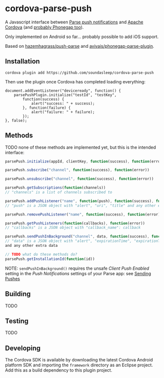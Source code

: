 # cordova-parse-push

A Javascript interface between [Parse push notifications](https://www.parse.com/apps/quickstart?onboard=#parse_push/android/new) and [Apache Cordova](http://cordova.apache.org/) (and [probably Phonegap too](http://stackoverflow.com/questions/18174511/is-there-a-difference-between-phonegap-and-cordova-commands)).

Only implemented on Android so far... probably possible to add iOS support.

Based on [hazemhagrass/push-parse](https://github.com/hazemhagrass/push-parse) and [avivais/phonegap-parse-plugin](https://github.com/avivais/phonegap-parse-plugin).

## Installation

```
cordova plugin add https://github.com/soundasleep/cordova-parse-push
```

Then use the plugin once Cordova has completed loading everything:

```
document.addEventListener("deviceready", function() {
	parsePushPlugin.initialize("testId", "testKey", 
		function(success) { 
			alert("success: " + success);
		}, function(failure) {
			alert("failure: " + failure);
		});
}, false);
```

## Methods

TODO none of these methods are implemented yet, but this is the intended interface:

```javascript
parsePush.initialize(appId, clientKey, function(success), function(error))

parsePush.subscribe("channel", function(success), function(error))

parsePush.unsubscribe("channel", function(success), function(error))

parsePush.getSubscriptions(function(channels))
// "channels" is a list of channels subscribed to

parsePush.addPushListener("name", function(push), function(success), function(error))
// "push" is a JSON object with "alert", "uri", "title" and any other extra data

parsePush.removePushListener("name", function(success), function(error))

parsePush.getPushListeners(function(callbacks), function(error))
// "callbacks" is a JSON object with "callback_name": callback

parsePush.sendPushInBackground("channel", data, function(success), function(error))
// "data" is a JSON object with "alert", "expirationTime", "expirationTimeInterval", "message" 
and any other extra data

// TODO what do these methods do?
parsePush.getInstallationId(function(id))
```

NOTE: `sendPushInBackground()` requires the unsafe _Client Push Enabled_ setting in the 
_Push Notifications_ settings of your Parse app: see [Sending Pushes](https://www.parse.com/docs/push_guide#top/Android)
 
## Building

TODO

## Testing

TODO

## Developing

The Cordova SDK is available by downloading the latest Cordova Android platform SDK and importing the 
`framework` directory as an Eclipse project. Add this as a build dependency to this plugin project.

